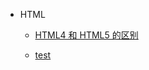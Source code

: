 - HTML

  - [HTML4 和 HTML5 的区别](docs/HTML/diff_between_html4_and_html5/index.md)

  - [test](docs/HTML/index.md)

